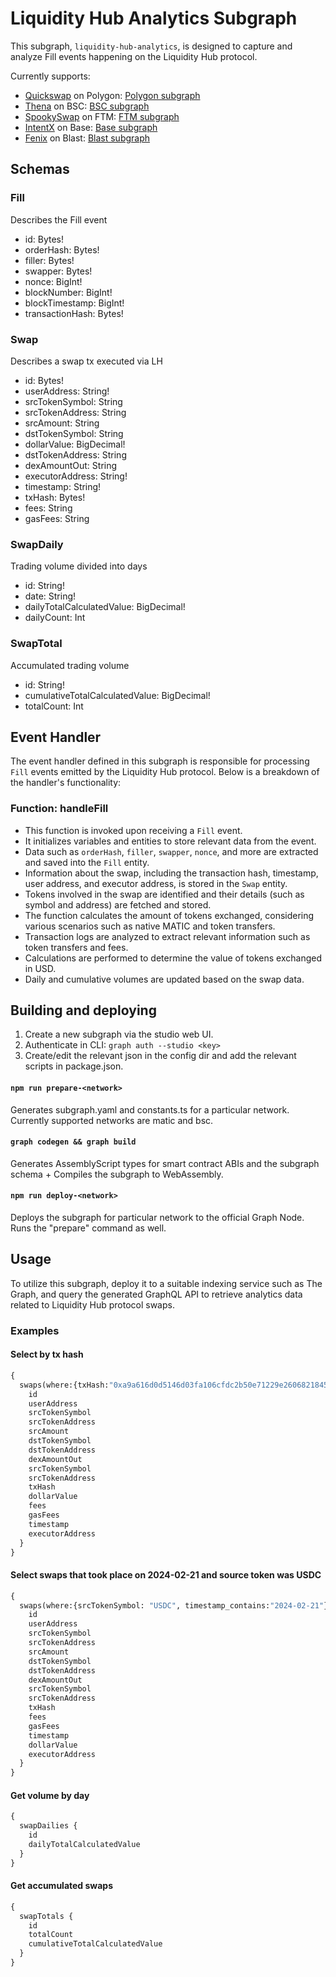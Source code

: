 # Liquidity Hub Analytics Subgraph

This subgraph, `liquidity-hub-analytics`, is designed to capture and analyze Fill events happening on the Liquidity Hub protocol.

Currently supports:
- [Quickswap](https://quickswap.exchange) on Polygon: [Polygon subgraph](https://thegraph.com/explorer/subgraphs/3PoRophV5nkusfKGkk2D5rL6ibErsTvmUvYsaHNTUsGZ)
- [Thena](https://thena.fi) on BSC: [BSC subgraph](https://thegraph.com/explorer/subgraphs/A3itXkopA3FG5CGKJrzQZPB2FWsC9BWw3b7GBdK4zGf2)
- [SpookySwap](https://spooky.fi) on FTM: [FTM subgraph](https://thegraph.com/explorer/subgraphs/4VBQsK9AFVqieegH3Pn6d4mjJDyNKgYbZqnHBMWnc3a7)
- [IntentX](https://app.intentx.io/spot-trading) on Base: [Base subgraph](https://thegraph.com/explorer/subgraphs/GyMgk1kzLVDjb9BbswjvdbUbGPbpmbwpDFJG9dRzevQs)
- [Fenix](https://www.fenixfinance.io/trade/swap) on Blast: [Blast subgraph](https://thegraph.com/explorer/subgraphs/9t4ThzX4V8hZFFkRaeyobkRMS2e6KYHoNuM7qgRdFfRj)

## Schemas
### Fill
Describes the Fill event
- id: Bytes!
- orderHash: Bytes!
- filler: Bytes!
- swapper: Bytes!
- nonce: BigInt!
- blockNumber: BigInt!
- blockTimestamp: BigInt!
- transactionHash: Bytes!
### Swap
Describes a swap tx executed via LH
- id: Bytes!
- userAddress: String!
- srcTokenSymbol: String
- srcTokenAddress: String
- srcAmount: String
- dstTokenSymbol: String
- dollarValue: BigDecimal!
- dstTokenAddress: String
- dexAmountOut: String
- executorAddress: String!
- timestamp: String!
- txHash: Bytes!
- fees: String
- gasFees: String
### SwapDaily
Trading volume divided into days 
- id: String!
- date: String!
- dailyTotalCalculatedValue: BigDecimal!
- dailyCount: Int
### SwapTotal
Accumulated trading volume
- id: String!
- cumulativeTotalCalculatedValue: BigDecimal!
- totalCount: Int

## Event Handler

The event handler defined in this subgraph is responsible for processing `Fill` events emitted by the Liquidity Hub protocol. Below is a breakdown of the handler's functionality:

### Function: handleFill
- This function is invoked upon receiving a `Fill` event.
- It initializes variables and entities to store relevant data from the event.
- Data such as `orderHash`, `filler`, `swapper`, `nonce`, and more are extracted and saved into the `Fill` entity.
- Information about the swap, including the transaction hash, timestamp, user address, and executor address, is stored in the `Swap` entity.
- Tokens involved in the swap are identified and their details (such as symbol and address) are fetched and stored.
- The function calculates the amount of tokens exchanged, considering various scenarios such as native MATIC and token transfers.
- Transaction logs are analyzed to extract relevant information such as token transfers and fees.
- Calculations are performed to determine the value of tokens exchanged in USD.
- Daily and cumulative volumes are updated based on the swap data.

## Building and deploying
1. Create a new subgraph via the studio web UI.
2. Authenticate in CLI: `graph auth --studio <key>`
3. Create/edit the relevant json in the config dir and add the relevant scripts in package.json.
#### `npm run prepare-<network>`
Generates subgraph.yaml and constants.ts for a particular network.
Currently supported networks are matic and bsc.
#### `graph codegen && graph build`
Generates AssemblyScript types for smart contract ABIs and the subgraph schema + Compiles the subgraph to WebAssembly.
#### `npm run deploy-<network>`
Deploys the subgraph for particular network to the official Graph Node. Runs the "prepare" command as well.

## Usage
To utilize this subgraph, deploy it to a suitable indexing service such as The Graph, and query the generated GraphQL API to retrieve analytics data related to Liquidity Hub protocol swaps.

### Examples
#### Select by tx hash
```graphql
{
  swaps(where:{txHash:"0xa9a616d0d5146d03fa106cfdc2b50e71229e26068218455044a59f3460d59dd7"}) {
    id
    userAddress
    srcTokenSymbol
    srcTokenAddress
    srcAmount
    dstTokenSymbol
    dstTokenAddress
    dexAmountOut
    srcTokenSymbol
    srcTokenAddress
    txHash
    dollarValue
    fees
    gasFees
    timestamp
    executorAddress
  }
}
```
#### Select swaps that took place on 2024-02-21 and source token was USDC
```graphql
{
  swaps(where:{srcTokenSymbol: "USDC", timestamp_contains:"2024-02-21"}) {
    id
    userAddress
    srcTokenSymbol
    srcTokenAddress
    srcAmount
    dstTokenSymbol
    dstTokenAddress
    dexAmountOut
    srcTokenSymbol
    srcTokenAddress
    txHash
    fees
    gasFees
    timestamp
    dollarValue
    executorAddress
  }
}
```
#### Get volume by day
```graphql
{
  swapDailies {
    id
    dailyTotalCalculatedValue
  }
}
```
#### Get accumulated swaps
```graphql
{
  swapTotals {
    id
    totalCount
    cumulativeTotalCalculatedValue
  }
}
```